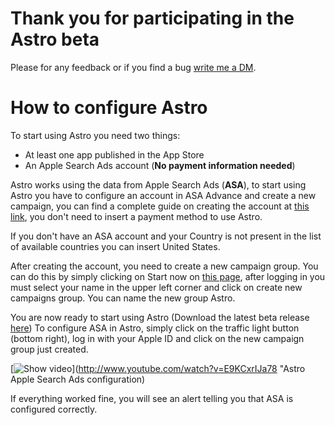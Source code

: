 # Thank you for participating in the Astro beta

Please for any feedback or if you find a bug [write me a DM](https://twitter.com/matteo_spada).

# How to configure Astro

To start using Astro you need two things:

* At least one app published in the App Store
* An Apple Search Ads account (**No payment information needed**)

Astro works using the data from Apple Search Ads (**ASA**), to start using Astro you have to configure an account in ASA Advance and create a new campaign, you can find a complete guide on creating the account at [this link](https://searchads.apple.com/help/get-started/0004-set-up-an-account#:~:text=Get%20started%20from%20the%20Apple,and%20date%2Ftime%20format%20preference), you don't need to insert a payment method to use Astro.

If you don't have an ASA account and your Country is not present in the list of available countries you can insert United States.

After creating the account, you need to create a new campaign group. You can do this by simply clicking on Start now on [this page](https://searchads.apple.com/advanced#), after logging in you must select your name in the upper left corner and click on create new campaigns group. You can name the new group Astro.


You are now ready to start using Astro (Download the latest beta release [here]("https://github.com/matteospada/astro_beta/releases/")) To configure ASA in Astro, simply click on the traffic light button (bottom right), log in with your Apple ID and click on the new campaign group just created.

[![Show video](http://img.youtube.com/vi/E9KCxrIJa78/0.jpg)](http://www.youtube.com/watch?v=E9KCxrIJa78 "Astro Apple Search Ads configuration)

If everything worked fine, you will see an alert telling you that ASA is configured correctly.
